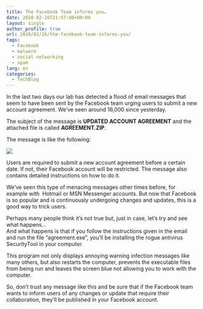 ```yaml
---
title: The Facebook Team informs you…
date: 2010-02-16T21:57:00+00:00
layout: single
author_profile: true
url: 2010/02/16/the-facebook-team-informs-you/
tags:
  - Facebook
  - malware
  - social networking
  - spam
lang: en
categories: 
  - TechBlog
---
```

In the last two days our lab has detected a flood of email messages that seem to have been sent by the Facebook team urging users to submit a new account agreement. We’ve seen around 16,000 since yesterday.

The subject of the message is **UPDATED ACCOUNT AGREEMENT** and the attached file is called **AGREEMENT.ZIP**.

The message is like the following:

[![](http://4.bp.blogspot.com/_vaUVXcmC3OI/S3sNRUYFEeI/AAAAAAAAA9w/-mxBT5btgys/s640/Facebook_agreement_en.jpg)](http://4.bp.blogspot.com/_vaUVXcmC3OI/S3sNRUYFEeI/AAAAAAAAA9w/-mxBT5btgys/s1600-h/Facebook_agreement_en.jpg)

Users are required to submit a new account agreement before a certain date. If not, their Facebook account will be restricted. The message also contains detailed instructions on how to do it.

We’ve seen this type of menacing messages other times before, for example with  Hotmail or MSN Messenger accounts. But now that Facebook is so popular and is continuously undergoing changes and updates, this is a good way to trick users.

Perhaps many people think it’s not true but, just in case, let’s try and see what happens…  
And what happens is that if you follow the instructions given in the email and run the file “agreement.exe”, you’ll be installing the rogue antivirus SecurityTool in your computer.

This program not only displays annoying warning infection messages like many others, but also restarts the computer, prevents the executable files from being run and leaves the screen blue not allowing you to work with the computer.

So, don’t trust any message like this and be sure that if the Facebook team wants to inform users of any changes or update that require their collaboration, they’ll be published in your Facebook account.
